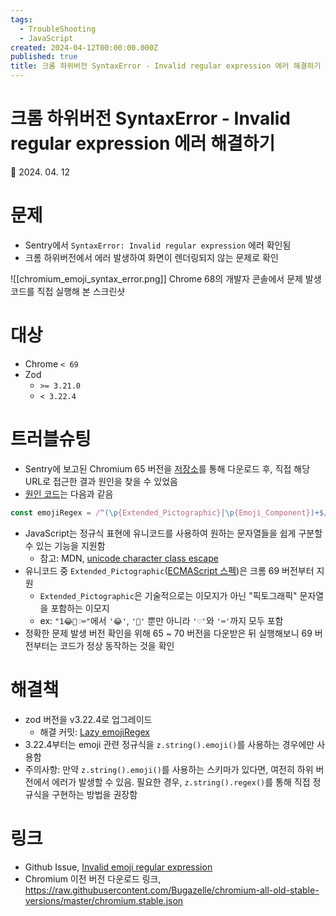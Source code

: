 ```yaml
---
tags:
  - TroubleShooting
  - JavaScript
created: 2024-04-12T00:00:00.000Z
published: true
title: 크롬 하위버전 SyntaxError - Invalid regular expression 에러 해결하기
---
```


# 크롬 하위버전 SyntaxError - Invalid regular expression 에러 해결하기

📅 2024. 04. 12

# 문제
- Sentry에서 `SyntaxError: Invalid regular expression` 에러 확인됨
- 크롬 하위버전에서 에러 발생하여 화면이 렌더링되지 않는 문제로 확인

![[chromium_emoji_syntax_error.png]]
Chrome 68의 개발자 콘솔에서 문제 발생 코드를 직접 실행해 본 스크린샷
# 대상
- Chrome `< 69`
- Zod
	- `>= 3.21.0`
	- `< 3.22.4`
# 트러블슈팅
- Sentry에 보고된 Chromium 65 버전을 [저장소](https://raw.githubusercontent.com/Bugazelle/chromium-all-old-stable-versions/master/chromium.stable.json)를 통해 다운로드 후, 직접 해당 URL로 접근한 결과 원인을 찾을 수 있었음
- [원인 코드](https://github.com/colinhacks/zod/commit/9340fd51e48576a75adc919bff65dbc4a5d4c99b#diff-52632a4861fc9d7dc2dacef13cd91d60286dd706c1bb57438b8ee6a579a8796aL573)는 다음과 같음
```ts
const emojiRegex = /^(\p{Extended_Pictographic}|\p{Emoji_Component})+$/u;
```
- JavaScript는 정규식 표현에 유니코드를 사용하여 원하는 문자열들을 쉽게 구분할 수 있는 기능을 지원함
	- 참고: MDN, [unicode character class escape](https://developer.mozilla.org/en-US/docs/Web/JavaScript/Reference/Regular_expressions/Unicode_character_class_escape)
- 유니코드 중 `Extended_Pictographic`([ECMAScript 스펙](https://www.unicode.org/reports/tr51/#def_level1_emoji))은 크롬 69 버전부터 지원
	- `Extended_Pictographic`은 기술적으로는 이모지가 아닌 "픽토그래픽" 문자열을 포함하는 이모지
	- ex: `"1😂💯♡⌨︎"`에서 `'😂'`, `'💯'` 뿐만 아니라 `'♡'`와 `'⌨︎'`까지 모두 포함
- 정확한 문제 발생 버전 확인을 위해 65 ~ 70 버전을 다운받은 뒤 실행해보니 69 버전부터는 코드가 정상 동작하는 것을 확인 
# 해결책
- zod 버전을 v3.22.4로 업그레이드
	- 해결 커밋: [Lazy emojiRegex](https://github.com/colinhacks/zod/commit/9340fd51e48576a75adc919bff65dbc4a5d4c99b)
- 3.22.4부터는 emoji 관련 정규식을 `z.string().emoji()`를 사용하는 경우에만 사용함
- 주의사항: 만약 `z.string().emoji()`를 사용하는 스키마가 있다면, 여전히 하위 버전에서 에러가 발생할 수 있음. 필요한 경우, `z.string().regex()`를 통해 직접 정규식을 구현하는 방법을 권장함
# 링크
- Github Issue, [Invalid emoji regular expression](https://github.com/colinhacks/zod/issues/2433)
- Chromium 이전 버전 다운로드 링크, https://raw.githubusercontent.com/Bugazelle/chromium-all-old-stable-versions/master/chromium.stable.json